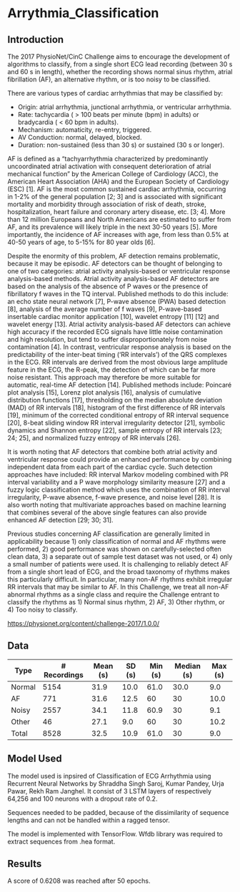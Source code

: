 # Arrythmia_Classification

## Introduction

The 2017 PhysioNet/CinC Challenge aims to encourage the development of algorithms to classify, from a single short ECG lead recording (between 30 s and 60 s in length), whether the recording shows normal sinus rhythm, atrial fibrillation (AF), an alternative rhythm, or is too noisy to be classified.

There are various types of cardiac arrhythmias that may be classified by:


- Origin: atrial arrhythmia, junctional arrhythmia, or ventricular arrhythmia.
- Rate: tachycardia ( > 100 beats per minute (bpm) in adults) or bradycardia ( < 60 bpm in adults).
- Mechanism: automaticity, re-entry, triggered.
- AV Conduction: normal, delayed, blocked.
- Duration: non-sustained (less than 30 s) or sustained (30 s or longer).


AF is defined as a “tachyarrhythmia characterized by predominantly uncoordinated atrial activation with consequent deterioration of atrial mechanical function” by the American College of Cardiology (ACC), the American Heart Association (AHA) and the European Society of Cardiology (ESC) [1]. AF is the most common sustained cardiac arrhythmia, occurring in 1-2% of the general population [2; 3] and is associated with significant mortality and morbidity through association of risk of death, stroke, hospitalization, heart failure and coronary artery disease, etc. [3; 4]. More than 12 million Europeans and North Americans are estimated to suffer from AF, and its prevalence will likely triple in the next 30-50 years [5]. More importantly, the incidence of AF increases with age, from less than 0.5% at 40-50 years of age, to 5-15% for 80 year olds [6].

Despite the enormity of this problem, AF detection remains problematic, because it may be episodic. AF detectors can be thought of belonging to one of two categories: atrial activity analysis-based or ventricular response analysis-based methods. Atrial activity analysis-based AF detectors are based on the analysis of the absence of P waves or the presence of fibrillatory f waves in the TQ interval. Published methods to do this include: an echo state neural network [7], P-wave absence (PWA) based detection [8], analysis of the average number of f waves [9], P-wave-based insertable cardiac monitor application [10], wavelet entropy [11] [12] and wavelet energy [13]. Atrial activity analysis-based AF detectors can achieve high accuracy if the recorded ECG signals have little noise contamination and high resolution, but tend to suffer disproportionately from noise contamination [4]. In contrast, ventricular response analysis is based on the predictability of the inter-beat timing (‘RR intervals’) of the QRS complexes in the ECG. RR intervals are derived from the most obvious large amplitude feature in the ECG, the R-peak, the detection of which can be far more noise resistant. This approach may therefore be more suitable for automatic, real-time AF detection [14]. Published methods include: Poincaré plot analysis [15], Lorenz plot analysis [16], analysis of cumulative distribution functions [17], thresholding on the median absolute deviation (MAD) of RR intervals [18], histogram of the first difference of RR intervals [19], minimum of the corrected conditional entropy of RR interval sequence [20], 8-beat sliding window RR interval irregularity detector [21], symbolic dynamics and Shannon entropy [22], sample entropy of RR intervals [23; 24; 25], and normalized fuzzy entropy of RR intervals [26].

It is worth noting that AF detectors that combine both atrial activity and ventricular response could provide an enhanced performance by combining independent data from each part of the cardiac cycle. Such detection approaches have included: RR interval Markov modeling combined with PR interval variability and a P wave morphology similarity measure [27] and a fuzzy logic classification method which uses the combination of RR interval irregularity, P-wave absence, f-wave presence, and noise level [28]. It is also worth noting that multivariate approaches based on machine learning that combines several of the above single features can also provide enhanced AF detection [29; 30; 31].

Previous studies concerning AF classification are generally limited in applicability because 1) only classification of normal and AF rhythms were performed, 2) good performance was shown on carefully-selected often clean data, 3) a separate out of sample test dataset was not used, or 4) only a small number of patients were used. It is challenging to reliably detect AF from a single short lead of ECG, and the broad taxonomy of rhythms makes this particularly difficult. In particular, many non-AF rhythms exhibit irregular RR intervals that may be similar to AF. In this Challenge, we treat all non-AF abnormal rhythms as a single class and require the Challenge entrant to classify the rhythms as 1) Normal sinus rhythm, 2) AF, 3) Other rhythm, or 4) Too noisy to classify.


https://physionet.org/content/challenge-2017/1.0.0/

## Data

| Type   | # Recordings   | Mean (s) | SD (s) | Min (s) | Median (s) | Max (s) |
|--------|----------------|----------|--------|---------|------------|---------|
| Normal |      5154      |     31.9 |  10.0  |   61.0  |    30.0    |   9.0   |
| AF     |      771       |     31.6 |	12.5	|   60	  |    30	     |   10.0  |
| Noisy  |      2557      |     34.1 |  11.8  |   60.9  |    30	     |   9.1   |
| Other  |      46        |     27.1 |	9.0   |	  60    |	   30	     |   10.2  |
| Total  |      8528      |     32.5 |	10.9	|   61.0  |    30      |	 9.0   |

## Model Used

The model used is inpsired of Classification of ECG Arrhythmia using Recurrent Neural Networks by Shraddha Singh Saroj, Kumar Pandey, Urja Pawar, Rekh Ram Janghel. It consist of 3 LSTM layers of respectively 64,256 and 100 neurons with a dropout rate of 0.2. 

Sequences needed to be padded, because of the dissimilarity of sequence lengths and can not be handled within a ragged tensor.

The model is implemented with TensorFlow. Wfdb library was required to extract sequences from .hea format. 

## Results

A score of 0.6208 was reached after 50 epochs. 



